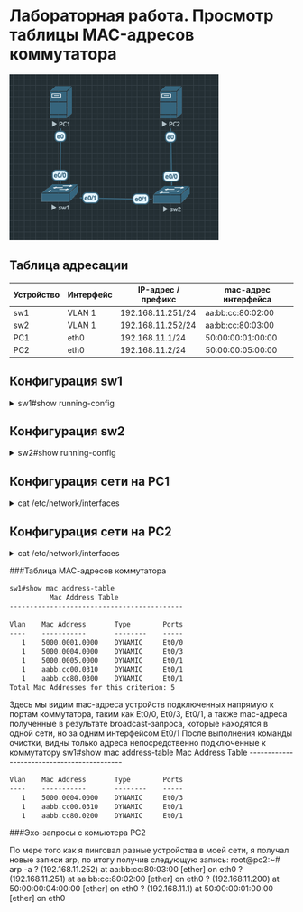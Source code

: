 # Лабораторная работа. Просмотр таблицы MAC-адресов коммутатора 

![](https://github.com/egoruzmukhametov/otus-eduaction/blob/main/lesson4/topology2.png)
## Таблица адресации

  Устройство  |   Интерфейс   | IP-адрес / префикс  | mac-адрес интерфейса
------------- | ------------- | ------------------- | ---------------------
sw1           | VLAN 1        | 192.168.11.251/24   | aa:bb:cc:80:02:00 
sw2           | VLAN 1        | 192.168.11.252/24   | aa:bb:cc:80:03:00 
PC1           | eth0          | 192.168.11.1/24     | 50:00:00:01:00:00
PC2           | eth0          | 192.168.11.2/24     | 50:00:00:05:00:00

## Конфигурация sw1
<details>
  <summary>sw1#show running-config</summary>
     
    Building configuration...    
    Current configuration : 1074 bytes
    !
    ! Last configuration change at 06:52:26 EST Thu Nov 3 2022
    !
    version 15.2
    service timestamps debug datetime msec
    service timestamps log datetime msec
    service password-encryption
    service compress-config
    !
    hostname sw1
    !
    boot-start-marker
    boot-end-marker
    !
    !
    enable secret 5 $1$w74O$qpg6khGaz8LNmhzfuYJRU0
    !
    no aaa new-model
    clock timezone EST -5 0
    !
    !
    !         
    !
    !
    !
    !
    !
    ip cef
    no ipv6 cef
    !
    !
    spanning-tree mode pvst
    spanning-tree extend system-id
    !
    vlan internal allocation policy ascending
    !
    ! 
    !
    !
    !
    !
    !
    !
    !
    !         
    !
    !
    !
    interface Ethernet0/0
    !
    interface Ethernet0/1
    !
    interface Ethernet0/2
    !
    interface Ethernet0/3
    !
    interface Vlan1
     ip address 192.168.11.251 255.255.255.0
    !
    ip forward-protocol nd
    !
    no ip http server
    no ip http secure-server
    !
    !
    !
    !
    !         
    !
    control-plane
    !
    banner motd ^C
    ####################################################
    ##############Authorized access only################
    ####################################################^C
    !
    line con 0
     password 7 101F5B4A514244
     logging synchronous
     login
    line aux 0
    line vty 0 4
     password 7 025756085F5359
     login
    !
    !
    end
</details>


## Конфигурация sw2
<details>
  <summary>sw2#show running-config</summary>

    Building configuration...    

    Current configuration : 1020 bytes
    !
    ! Last configuration change at 06:52:28 EST Thu Nov 3 2022
    !
    version 15.2
    service timestamps debug datetime msec
    service timestamps log datetime msec
    service password-encryption
    service compress-config
    !
    hostname sw2
    !
    boot-start-marker
    boot-end-marker
    !
    !
    !
    no aaa new-model
    clock timezone EST -5 0
    !
    !
    !
    !         
    !
    !
    !
    !
    ip cef
    no ipv6 cef
    !
    !
    spanning-tree mode pvst
    spanning-tree extend system-id
    !
    vlan internal allocation policy ascending
    !
    ! 
    !
    !
    !
    !
    !
    !
    !
    !
    !         
    !
    !
    interface Ethernet0/0
    !
    interface Ethernet0/1
    !
    interface Ethernet0/2
    !
    interface Ethernet0/3
    !
    interface Vlan1
     ip address 192.168.11.252 255.255.255.0
    !
    ip forward-protocol nd
    !
    no ip http server
    no ip http secure-server
    !
    !
    !
    !
    !
    !         
    control-plane
    !
    banner motd ^C
    ###############################################
    #########Authorized access only!!##############
    ###############################################
    ^C
    !
    line con 0
     password 7 055A545C751918
     logging synchronous
     login
    line aux 0
     login
    line vty 0 4
     password 7 1446405858517C
     login
    !
    !
    end
</details>

## Конфигурация сети на PC1
<details>
  <summary>cat /etc/network/interfaces</summary>
    # This file describes the network interfaces available on your system
    # and how to activate them. For more information, see interfaces(5).    

    # The loopback network interface
    auto lo
    iface lo inet loopback    

    # The normal eth0
    auto eth0
    allow-hotplug eth0
    iface eth0 inet static
        address 192.168.11.1/24
        gateway 192.168.11.254
        hwaddress ether 50:00:00:01:00:00
        mtu 1500    
    

    # Additional interfaces, just in case we're using
    # multiple networks
    allow-hotplug eth1
    iface eth1 inet dhcp    

    allow-hotplug eth2
    iface eth2 inet dhcp    

    # Set this one last, so that cloud-init or user can
    # override defaults.
    source /etc/network/interfaces.d/*

</details>



## Конфигурация сети на PC2
<details>
  <summary>cat /etc/network/interfaces</summary>
    # This file describes the network interfaces available on your system
    # and how to activate them. For more information, see interfaces(5).    

    # The loopback network interface
    auto lo
    iface lo inet loopback    

    # The normal eth0
    auto eth0
    allow-hotplug eth0
    iface eth0 inet static
        address 192.168.11.2/24
        gateway 192.168.11.254
        mtu 1500    

    # Additional interfaces, just in case we're using
    # multiple networks
    allow-hotplug eth1
    iface eth1 inet dhcp    

    allow-hotplug eth2
    iface eth2 inet dhcp    

    # Set this one last, so that cloud-init or user can
    # override defaults.
    source /etc/network/interfaces.d/*

</details>


###Таблица МАС-адресов коммутатора

    sw1#show mac address-table
              Mac Address Table
    -------------------------------------------    

    Vlan    Mac Address       Type        Ports
    ----    -----------       --------    -----
       1    5000.0001.0000    DYNAMIC     Et0/0
       1    5000.0004.0000    DYNAMIC     Et0/3
       1    5000.0005.0000    DYNAMIC     Et0/1
       1    aabb.cc00.0310    DYNAMIC     Et0/1
       1    aabb.cc80.0300    DYNAMIC     Et0/1
    Total Mac Addresses for this criterion: 5
Здесь мы видим mac-адреса устройств подключенных напрямую к портам коммутатора, таким как Et0/0, Et0/3, Et0/1, а также mac-адреса полученные в результате broadcast-запроса, которые находятся в одной сети, но за одним интерфейсом Et0/1 
После выполнения команды очистки, видны только адреса непосредственно подключенные к коммутатору
    sw1#show mac address-table
              Mac Address Table
    -------------------------------------------    

    Vlan    Mac Address       Type        Ports
    ----    -----------       --------    -----
       1    5000.0004.0000    DYNAMIC     Et0/3
       1    aabb.cc00.0310    DYNAMIC     Et0/1
       1    aabb.cc80.0200    DYNAMIC     Et0/1
       
###Эхо-запросы с комьютера PC2

По мере того как я пинговал разные устройства в моей сети, я получал новые записи arp, по итогу получив следующую запись:
    root@pc2:~# arp -a
    ? (192.168.11.252) at aa:bb:cc:80:03:00 [ether] on eth0
    ? (192.168.11.251) at aa:bb:cc:80:02:00 [ether] on eth0
    ? (192.168.11.200) at 50:00:00:04:00:00 [ether] on eth0
    ? (192.168.11.1) at 50:00:00:01:00:00 [ether] on eth0

